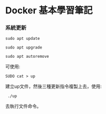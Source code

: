 # Docker 基本學習筆記

### 系統更新

    sudo apt update
   
    sudo apt upgrade
   
    sudo apt autoremove


可使用:
     
    SUDO cat > up
     
建立up文件，然後三種更新指令複製上去，使用:
    
     ./up
     
 去執行文件命令。
     
